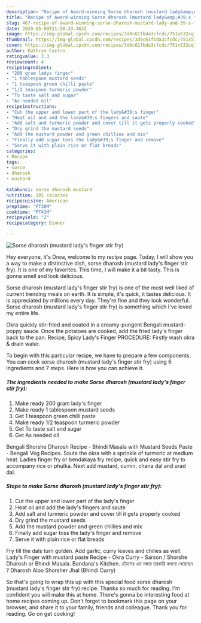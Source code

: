 ```yaml
---
description: "Recipe of Award-winning Sorse dharosh (mustard lady&amp;#39;s finger stir fry)"
title: "Recipe of Award-winning Sorse dharosh (mustard lady&amp;#39;s finger stir fry)"
slug: 467-recipe-of-award-winning-sorse-dharosh-mustard-lady-and-39-s-finger-stir-fry
date: 2020-05-09T21:50:23.462Z
image: https://img-global.cpcdn.com/recipes/3d0c61fbda3cfcdc/751x532cq70/sorse-dharosh-mustard-ladys-finger-stir-fry-recipe-main-photo.jpg
thumbnail: https://img-global.cpcdn.com/recipes/3d0c61fbda3cfcdc/751x532cq70/sorse-dharosh-mustard-ladys-finger-stir-fry-recipe-main-photo.jpg
cover: https://img-global.cpcdn.com/recipes/3d0c61fbda3cfcdc/751x532cq70/sorse-dharosh-mustard-ladys-finger-stir-fry-recipe-main-photo.jpg
author: Kathryn Castro
ratingvalue: 3.3
reviewcount: 4
recipeingredient:
- "200 gram ladys finger"
- "1 tablespoon mustard seeds"
- "1 teaspoon green chilli paste"
- "1/2 teaspoon turmeric powder"
- "To taste salt and sugar"
- "As needed oil"
recipeinstructions:
- "Cut the upper and lower part of the lady&#39;s finger"
- "Heat oil and add the lady&#39;s fingers and saute"
- "Add salt and turmeric powder and cover till it gets properly cooked"
- "Dry grind the mustard seeds"
- "Add the mustard powder and green chillies and mix"
- "Finally add sugar toss the lady&#39;s finger and remove"
- "Serve it with plain rice or flat breads"
categories:
- Recipe
tags:
- sorse
- dharosh
- mustard

katakunci: sorse dharosh mustard 
nutrition: 101 calories
recipecuisine: American
preptime: "PT38M"
cooktime: "PT43M"
recipeyield: "2"
recipecategory: Dinner

---
```



![Sorse dharosh (mustard lady&#39;s finger stir fry)](https://img-global.cpcdn.com/recipes/3d0c61fbda3cfcdc/751x532cq70/sorse-dharosh-mustard-ladys-finger-stir-fry-recipe-main-photo.jpg)

Hey everyone, it's Drew, welcome to my recipe page. Today, I will show you a way to make a distinctive dish, sorse dharosh (mustard lady&#39;s finger stir fry). It is one of my favorites. This time, I will make it a bit tasty. This is gonna smell and look delicious.

Sorse dharosh (mustard lady&#39;s finger stir fry) is one of the most well liked of current trending meals on earth. It is simple, it's quick, it tastes delicious. It is appreciated by millions every day. They're fine and they look wonderful. Sorse dharosh (mustard lady&#39;s finger stir fry) is something which I've loved my entire life.

Okra quickly stir-fried and coated in a creamy-pungent Bengali mustard-poppy sauce. Once the potatoes are cooked, add the fried lady&#39;s finger back to the pan. Recipe, Spicy Lady&#39;s Finger PROCEDURE: Firstly wash okra &amp; drain water.


To begin with this particular recipe, we have to prepare a few components. You can cook sorse dharosh (mustard lady&#39;s finger stir fry) using 6 ingredients and 7 steps. Here is how you can achieve it.

<!--inarticleads1-->

##### The ingredients needed to make Sorse dharosh (mustard lady&#39;s finger stir fry):

1. Make ready 200 gram lady&#39;s finger
1. Make ready 1 tablespoon mustard seeds
1. Get 1 teaspoon green chilli paste
1. Make ready 1/2 teaspoon turmeric powder
1. Get To taste salt and sugar
1. Get As needed oil


Bengali Shorshe Dharosh Recipe - Bhindi Masala with Mustard Seeds Paste - Bengali Veg Recipes. Saute the okra with a sprinkle of turmeric at medium heat. Ladies finger fry or bendakaya fry recipe, quick and easy stir fry to accompany rice or phulka. Next add mustard, cumin, chana dal and urad dal. 

<!--inarticleads2-->

##### Steps to make Sorse dharosh (mustard lady&#39;s finger stir fry):

1. Cut the upper and lower part of the lady&#39;s finger
1. Heat oil and add the lady&#39;s fingers and saute
1. Add salt and turmeric powder and cover till it gets properly cooked
1. Dry grind the mustard seeds
1. Add the mustard powder and green chillies and mix
1. Finally add sugar toss the lady&#39;s finger and remove
1. Serve it with plain rice or flat breads


Fry till the dals turn golden. Add garlic, curry leaves and chilies as well. Lady&#39;s Finger with mustard paste Recipe - Okra Curry - Sarson / Shorshe Dharosh or Bhindi Masala. Bandana&#39;s Kitchen. ঢেঁড়সের এত মজার তরকারি কখনো খেয়েছেন ? Dharosh Aloo Shorsher Jhal (Bhindi Curry) 

So that's going to wrap this up with this special food sorse dharosh (mustard lady&#39;s finger stir fry) recipe. Thanks so much for reading. I'm confident you will make this at home. There's gonna be interesting food at home recipes coming up. Don't forget to bookmark this page on your browser, and share it to your family, friends and colleague. Thank you for reading. Go on get cooking!
